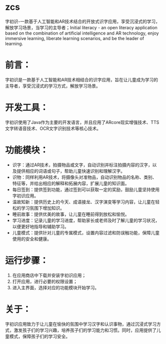 # zcs
字初识-一款基于人工智能和AR技术结合的开放式识字应用，享受沉浸式的学习，解放学习场景，当学习的主导者；Initial literacy - an open literacy application based on the combination of artificial intelligence and AR technology, enjoy immersive learning, liberate learning scenarios, and be the leader of learning.

# 前言：

字初识是一款基于人工智能和AR技术相结合的识字应用，旨在让儿童成为学习的主导者，享受沉浸式的学习方式，解放学习场景。

# 开发工具：

字初识使用了Java作为主要的开发语言，并且应用了ARcore现实增强技术、TTS文字转语音技术、OCR文字识别技术等核心技术。

# 功能模块：

- 识字：通过AR技术，拍摄物品或文字，自动识别并标注拍摄内容的汉字，以及提供相应的词语或句子，帮助儿童快速识别和理解汉字。
- 识物：同样利用AR技术，将摄像头对准物品，自动识别物品的名称、类别、特征等，并给出相应的解释和拓展内容，扩展儿童的知识面。
- 每日签到：提供签到功能，通过签到可以获取一定的奖励，鼓励儿童坚持使用字初识应用。
- 温故知新：提供历史上的今天、成语接龙、汉字演变等学习内容，让儿童在轻松的学习氛围下增加知识。
- 睡前故事：提供优美的故事，让儿童在睡前得到放松和愉悦。
- 学习进度：记录儿童的学习进度，帮助家长或老师及时了解儿童的学习状况，以便更好地指导和辅助学习。
- 儿童模式：提供针对儿童的专属模式，设置内容过滤和防误触功能，保障儿童使用的安全和健康。

# 运行步骤：

1. 在应用商店中下载并安装字初识应用；
2. 打开应用，进行必要的权限设置；
3. 进入主界面，选择对应的功能模块开始学习。

# 关于：

字初识应用致力于让儿童在愉快的氛围中学习汉字和认识事物，通过沉浸式学习方式，激发孩子们的学习兴趣，培养孩子们的学习能力和习惯。同时，应用提供了儿童模式，保障孩子们的学习安全。
